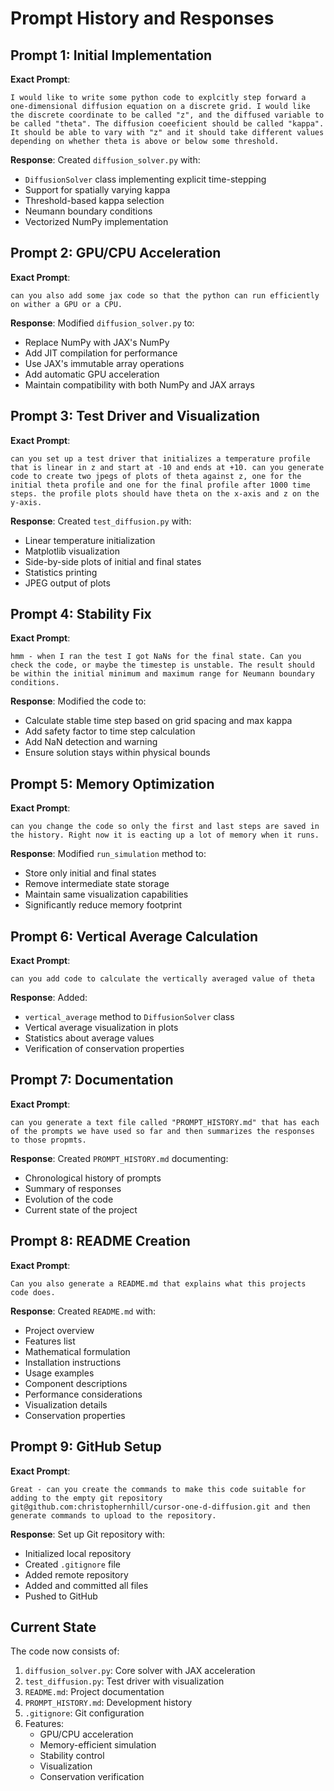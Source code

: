 # Prompt History and Responses

## Prompt 1: Initial Implementation
**Exact Prompt**:
```
I would like to write some python code to explcitly step forward a one-dimensional diffusion equation on a discrete grid. I would like the discrete coordinate to be called "z", and the diffused variable to be called "theta". The diffusion coeeficient should be called "kappa". It should be able to vary with "z" and it should take different values depending on whether theta is above or below some threshold.
```

**Response**: Created `diffusion_solver.py` with:
- `DiffusionSolver` class implementing explicit time-stepping
- Support for spatially varying kappa
- Threshold-based kappa selection
- Neumann boundary conditions
- Vectorized NumPy implementation

## Prompt 2: GPU/CPU Acceleration
**Exact Prompt**:
```
can you also add some jax code so that the python can run efficiently on wither a GPU or a CPU.
```

**Response**: Modified `diffusion_solver.py` to:
- Replace NumPy with JAX's NumPy
- Add JIT compilation for performance
- Use JAX's immutable array operations
- Add automatic GPU acceleration
- Maintain compatibility with both NumPy and JAX arrays

## Prompt 3: Test Driver and Visualization
**Exact Prompt**:
```
can you set up a test driver that initializes a temperature profile that is linear in z and start at -10 and ends at +10. can you generate code to create two jpegs of plots of theta against z, one for the initial theta profile and one for the final profile after 1000 time steps. the profile plots should have theta on the x-axis and z on the y-axis.
```

**Response**: Created `test_diffusion.py` with:
- Linear temperature initialization
- Matplotlib visualization
- Side-by-side plots of initial and final states
- Statistics printing
- JPEG output of plots

## Prompt 4: Stability Fix
**Exact Prompt**:
```
hmm - when I ran the test I got NaNs for the final state. Can you check the code, or maybe the timestep is unstable. The result should be within the initial minimum and maximum range for Neumann boundary conditions.
```

**Response**: Modified the code to:
- Calculate stable time step based on grid spacing and max kappa
- Add safety factor to time step calculation
- Add NaN detection and warning
- Ensure solution stays within physical bounds

## Prompt 5: Memory Optimization
**Exact Prompt**:
```
can you change the code so only the first and last steps are saved in the history. Right now it is eacting up a lot of memory when it runs.
```

**Response**: Modified `run_simulation` method to:
- Store only initial and final states
- Remove intermediate state storage
- Maintain same visualization capabilities
- Significantly reduce memory footprint

## Prompt 6: Vertical Average Calculation
**Exact Prompt**:
```
can you add code to calculate the vertically averaged value of theta
```

**Response**: Added:
- `vertical_average` method to `DiffusionSolver` class
- Vertical average visualization in plots
- Statistics about average values
- Verification of conservation properties

## Prompt 7: Documentation
**Exact Prompt**:
```
can you generate a text file called "PROMPT_HISTORY.md" that has each of the prompts we have used so far and then summarizes the responses to those propmts.
```

**Response**: Created `PROMPT_HISTORY.md` documenting:
- Chronological history of prompts
- Summary of responses
- Evolution of the code
- Current state of the project

## Prompt 8: README Creation
**Exact Prompt**:
```
Can you also generate a README.md that explains what this projects code does.
```

**Response**: Created `README.md` with:
- Project overview
- Features list
- Mathematical formulation
- Installation instructions
- Usage examples
- Component descriptions
- Performance considerations
- Visualization details
- Conservation properties

## Prompt 9: GitHub Setup
**Exact Prompt**:
```
Great - can you create the commands to make this code suitable for adding to the empty git repository git@github.com:christophernhill/cursor-one-d-diffusion.git and then generate commands to upload to the repository.
```

**Response**: Set up Git repository with:
- Initialized local repository
- Created `.gitignore` file
- Added remote repository
- Added and committed all files
- Pushed to GitHub

## Current State
The code now consists of:
1. `diffusion_solver.py`: Core solver with JAX acceleration
2. `test_diffusion.py`: Test driver with visualization
3. `README.md`: Project documentation
4. `PROMPT_HISTORY.md`: Development history
5. `.gitignore`: Git configuration
6. Features:
   - GPU/CPU acceleration
   - Memory-efficient simulation
   - Stability control
   - Visualization
   - Conservation verification 
